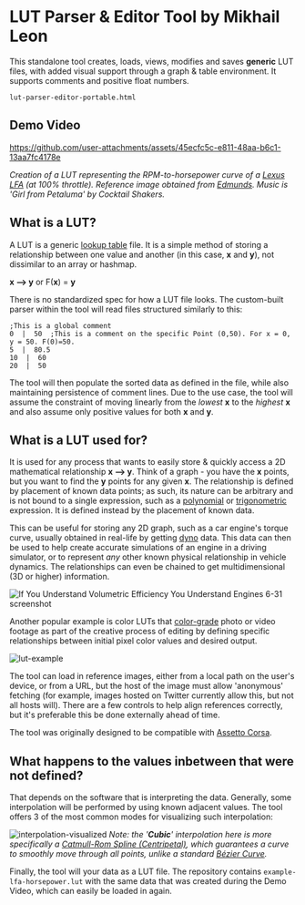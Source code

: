 # LUT Parser & Editor Tool by Mikhail Leon

This standalone tool creates, loads, views, modifies and saves **generic** LUT files, with added visual support through a graph & table environment. It supports comments and positive float numbers.

`lut-parser-editor-portable.html`

## Demo Video
https://github.com/user-attachments/assets/45ecfc5c-e811-48aa-b6c1-13aa7fc4178e

*Creation of a LUT representing the RPM-to-horsepower curve of a [Lexus LFA](https://en.wikipedia.org/wiki/Lexus_LFA) (at 100% throttle). Reference image obtained from [Edmunds](https://www.edmunds.com/car-reviews/track-tests/2012-lexus-lfa-dyno-tested.html). Music is 'Girl from Petaluma' by Cocktail Shakers.*

## What is a LUT?

A LUT is a generic [lookup table](https://en.wikipedia.org/wiki/Lookup_table) file. It is a simple method of storing a relationship between one value and another (in this case, **x** and **y**), not dissimilar to an array or hashmap.

**x --> y** or F(**x**) = **y**

There is no standardized spec for how a LUT file looks. The custom-built parser within the tool will read files structured similarly to this:
```
;This is a global comment
0  |  50  ;This is a comment on the specific Point (0,50). For x = 0, y = 50. F(0)=50.
5  |  80.5
10  |  60
20  |  50
```
The tool will then populate the sorted data as defined in the file, while also maintaining persistence of comment lines.
Due to the use case, the tool will assume the constraint of moving linearly from the *lowest* **x** to the *highest* **x** and also assume only positive values for both **x** and **y**.

## What is a LUT used for?

It is used for any process that wants to easily store & quickly access a 2D mathematical relationship **x --> y**. Think of a graph - you have the **x** points, but you want to find the **y** points for any given **x**. The relationship is defined by placement of known data points; as such, its nature can be arbitrary and is not bound to a single expression, such as a [polynomial](https://en.wikipedia.org/wiki/Polynomial) or [trigonometric](https://en.wikipedia.org/wiki/Trigonometric_functions) expression. It is defined instead by the placement of known data.

This can be useful for storing any 2D graph, such as a car engine's torque curve, usually obtained in real-life by getting [dyno](https://en.wikipedia.org/wiki/Dynamometer) data. This data can then be used to help create accurate simulations of an engine in a driving simulator, or to represent *any* other known physical relationship in vehicle dynamics. The relationships can even be chained to get multidimensional (3D or higher) information.

![If You Understand Volumetric Efficiency You Understand Engines 6-31 screenshot](https://github.com/user-attachments/assets/5926cd52-32cc-495a-bd9b-812e7d6adbf3)

Another popular example is color LUTs that [color-grade](https://en.wikipedia.org/wiki/Color_grading) photo or video footage as part of the creative process of editing by defining specific relationships between initial pixel color values and desired output.

![lut-example](https://github.com/user-attachments/assets/9f06ba11-9a68-4301-8a2a-313659b2fe80)

The tool can load in reference images, either from a local path on the user's device, or from a URL, but the host of the image must allow 'anonymous' fetching (for example, images hosted on Twitter currently allow this, but not all hosts will). There are a few controls to help align references correctly, but it's preferable this be done externally ahead of time.

The tool was originally designed to be compatible with [Assetto Corsa](https://en.wikipedia.org/wiki/Assetto_Corsa).

## What happens to the values inbetween that were not defined?

That depends on the software that is interpreting the data. Generally, some interpolation will be performed by using known adjacent values. The tool offers 3 of the most common modes for visualizing such interpolation:

![interpolation-visualized](https://github.com/user-attachments/assets/039ef647-9107-4a08-8d14-0ae29ee881d8)
*Note: the '**Cubic**' interpolation here is more specifically a [Catmull-Rom Spline (Centripetal)](https://en.wikipedia.org/wiki/Centripetal_Catmull%E2%80%93Rom_spline), which guarantees a curve to smoothly move through all points, unlike a standard [Bézier Curve](https://en.wikipedia.org/wiki/B%C3%A9zier_curve).*

Finally, the tool will your data as a LUT file. The repository contains `example-lfa-horsepower.lut` with the same data that was created during the Demo Video, which can easily be loaded in again.
